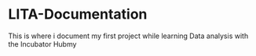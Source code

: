 # LITA-Documentation
This is where i document my first project while learning Data analysis with the Incubator Hubmy 
